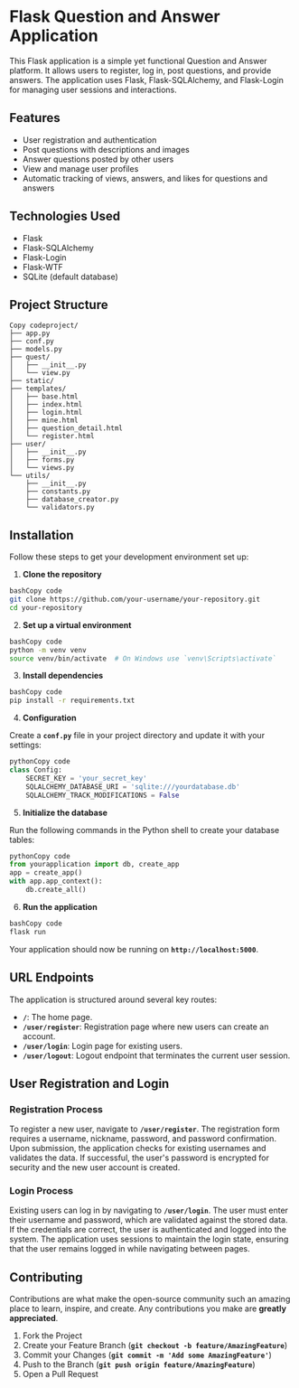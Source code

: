 # **Flask Question and Answer Application**

This Flask application is a simple yet functional Question and Answer platform. It allows users to register, log in, post questions, and provide answers. The application uses Flask, Flask-SQLAlchemy, and Flask-Login for managing user sessions and interactions.

## **Features**

- User registration and authentication
- Post questions with descriptions and images
- Answer questions posted by other users
- View and manage user profiles
- Automatic tracking of views, answers, and likes for questions and answers

## Technologies Used

- Flask
- Flask-SQLAlchemy
- Flask-Login
- Flask-WTF
- SQLite (default database)

## Project Structure

```
Copy codeproject/
├── app.py
├── conf.py
├── models.py
├── quest/
│   ├── __init__.py
│   └── view.py
├── static/
├── templates/
│   ├── base.html
│   ├── index.html
│   ├── login.html
│   ├── mine.html
│   ├── question_detail.html
│   └── register.html
├── user/
│   ├── __init__.py
│   ├── forms.py
│   └── views.py
└── utils/
    ├── __init__.py
    ├── constants.py
    ├── database_creator.py
    └── validators.py

```


## **Installation**

Follow these steps to get your development environment set up:

1. **Clone the repository**

```bash
bashCopy code
git clone https://github.com/your-username/your-repository.git
cd your-repository

```

2. **Set up a virtual environment**

```bash
bashCopy code
python -m venv venv
source venv/bin/activate  # On Windows use `venv\Scripts\activate`

```

3. **Install dependencies**

```bash
bashCopy code
pip install -r requirements.txt

```

4. **Configuration**

Create a **`conf.py`** file in your project directory and update it with your settings:

```python
pythonCopy code
class Config:
    SECRET_KEY = 'your_secret_key'
    SQLALCHEMY_DATABASE_URI = 'sqlite:///yourdatabase.db'
    SQLALCHEMY_TRACK_MODIFICATIONS = False

```

5. **Initialize the database**

Run the following commands in the Python shell to create your database tables:

```python
pythonCopy code
from yourapplication import db, create_app
app = create_app()
with app.app_context():
    db.create_all()

```

6. **Run the application**

```bash
bashCopy code
flask run

```

Your application should now be running on **`http://localhost:5000`**.

## **URL Endpoints**

The application is structured around several key routes:

- **`/`**: The home page.
- **`/user/register`**: Registration page where new users can create an account.
- **`/user/login`**: Login page for existing users.
- **`/user/logout`**: Logout endpoint that terminates the current user session.

## **User Registration and Login**

### **Registration Process**

To register a new user, navigate to **`/user/register`**. The registration form requires a username, nickname, password, and password confirmation. Upon submission, the application checks for existing usernames and validates the data. If successful, the user's password is encrypted for security and the new user account is created.

### **Login Process**

Existing users can log in by navigating to **`/user/login`**. The user must enter their username and password, which are validated against the stored data. If the credentials are correct, the user is authenticated and logged into the system. The application uses sessions to maintain the login state, ensuring that the user remains logged in while navigating between pages.

## **Contributing**

Contributions are what make the open-source community such an amazing place to learn, inspire, and create. Any contributions you make are **greatly appreciated**.

1. Fork the Project
2. Create your Feature Branch (**`git checkout -b feature/AmazingFeature`**)
3. Commit your Changes (**`git commit -m 'Add some AmazingFeature'`**)
4. Push to the Branch (**`git push origin feature/AmazingFeature`**)
5. Open a Pull Request
